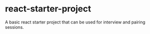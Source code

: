 # react-starter-project
A basic react starter project that can be used for interview and pairing sessions.
